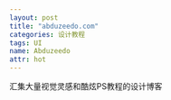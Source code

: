 ```yaml
---
layout: post
title: "abduzeedo.com"
categories: 设计教程
tags: UI
name: Abduzeedo
attr: hot
---
```



汇集大量视觉灵感和酷炫PS教程的设计博客<!--break-->
